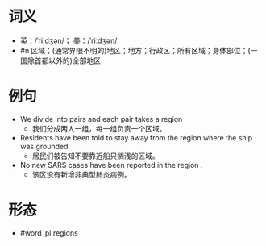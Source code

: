 # 词义
- 英：/ˈriːdʒən/； 美：/ˈriːdʒən/
- #n 区域；(通常界限不明的)地区；地方；行政区；所有区域；身体部位；(一国除首都以外的)全部地区
# 例句
- We divide into pairs and each pair takes a region
	- 我们分成两人一组，每一组负责一个区域。
- Residents have been told to stay away from the region where the ship was grounded
	- 居民们被告知不要靠近船只搁浅的区域。
- No new SARS cases have been reported in the region .
	- 该区没有新增非典型肺炎病例。
# 形态
- #word_pl regions
